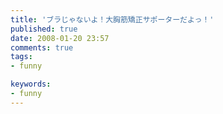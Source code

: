 ```yaml
---
title: 'ブラじゃないよ！大胸筋矯正サポーターだよっ！'
published: true
date: 2008-01-20 23:57
comments: true
tags:
- funny

keywords:
- funny
---
```

<div><object width="420" height="331"><param name="movie" value="http://www.dailymotion.com/swf/xx7g9"></param><param name="allowFullScreen" value="true"></param><param name="allowScriptAccess" value="always"></param><embed src="http://www.dailymotion.com/swf/xx7g9" type="application/x-shockwave-flash" width="420" height="331" allowFullScreen="true" allowScriptAccess="always"></embed></object></div>